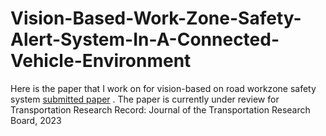 # Vision-Based-Work-Zone-Safety-Alert-System-In-A-Connected-Vehicle-Environment
Here is the paper that I work on for vision-based on road workzone safety system [submitted paper](./Vision_Based_Work_Zone_Safety_Alert_System_in_a_Connected_Vehicle_Environment.pdf) . The paper is currently under review for Transportation Research Record: Journal of the Transportation Research Board, 2023
